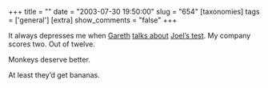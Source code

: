 +++
title = ""
date = "2003-07-30 19:50:00"
slug = "654"
[taxonomies]
tags = ['general']
[extra]
show_comments = "false"
+++

It always depresses me when [Gareth](http://xurble.org) [talks about](http://www.xurble.org/2003/Bestpractice.php) [Joel’s test](http://www.joelonsoftware.com/articles/fog0000000043.html). My company scores two. Out of twelve.

Monkeys deserve better.

At least they’d get bananas.
